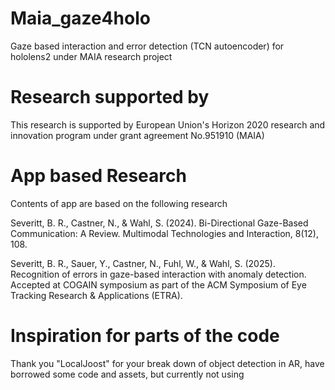 # Maia_gaze4holo
Gaze based interaction and error detection (TCN autoencoder) for hololens2 under MAIA research project

# Research supported by
This research is supported by European Union's Horizon 2020 research and innovation program under grant agreement No.951910 (MAIA)

# App based Research
Contents of app are based on the following research

Severitt, B. R., Castner, N., & Wahl, S. (2024). Bi-Directional Gaze-Based Communication: A Review. Multimodal Technologies and Interaction, 8(12), 108.

Severitt, B. R., Sauer, Y., Castner, N., Fuhl, W., & Wahl, S. (2025). Recognition of errors in gaze-based interaction with anomaly detection. Accepted at COGAIN symposium as part of the ACM Symposium of Eye Tracking Research & Applications (ETRA).

# Inspiration for parts of the code
Thank you "LocalJoost" for your break down of object detection in AR, have borrowed some code and assets, but currently not using
